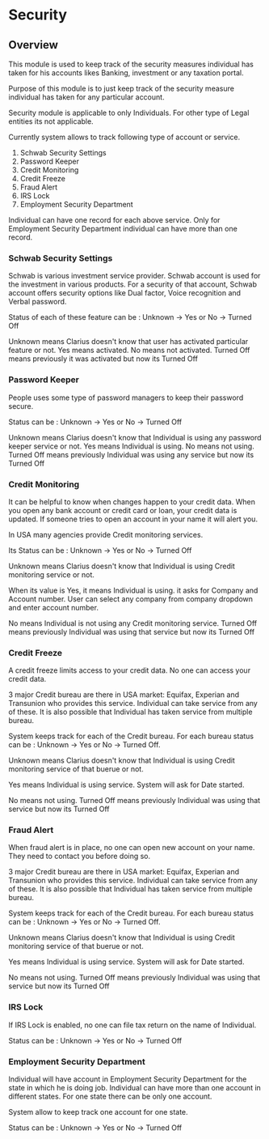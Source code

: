 # Security

## Overview

This module is used to keep track of the security measures individual has taken for his accounts likes Banking, investment or any taxation portal.

Purpose of this module is to just keep track of the security measure individual has taken for any particular account.  

Security module is applicable to only Individuals. For other type of Legal entities its not applicable.

Currently system allows to track following type of account or service.

1. Schwab Security Settings
2. Password Keeper
3. Credit Monitoring
4. Credit Freeze
5. Fraud Alert
6. IRS Lock
7. Employment Security Department

Individual can have one record for each above service. Only for Employment Security Department individual can have more than one record.

### Schwab Security Settings

Schwab is various investment service provider. Schwab account is used for the investment in various products. For a security of that account, Schwab account offers security options like Dual factor, Voice recognition and Verbal password.

Status of each of these feature can be : Unknown -> Yes or No -> Turned Off

Unknown means Clarius doesn't know that user has activated particular feature or not. Yes means activated. No means not activated. Turned Off means previously it was activated but now its Turned Off



### Password Keeper

People uses some type of password managers to keep their password secure.

Status can be : Unknown -> Yes or No -> Turned Off

Unknown means Clarius doesn't know that Individual is using any password keeper service or not. Yes means Individual is using. No means not using. Turned Off means previously Individual was using any service but now its Turned Off



### Credit Monitoring 

It can be helpful to know when changes happen to your credit data. When you open any bank account or credit card or loan, your credit data is updated. If someone tries to open an account in your name it will alert you.

In USA many agencies provide Credit monitoring services. 

Its Status can be : Unknown -> Yes or No -> Turned Off

Unknown means Clarius doesn't know that Individual is using Credit monitoring service or not.

When its value is Yes, it means Individual is using. it asks for Company and Account number. User can select any company from company dropdown and enter account number.

No means Individual is not using any Credit monitoring service. Turned Off means previously Individual was using that service but now its Turned Off



### Credit Freeze

A credit freeze limits access to your credit data. No one can access your credit data.

3 major Credit bureau are there in USA market: Equifax, Experian and Transunion who provides this service. Individual can take service from any of these.  It is also possible that Individual has taken service from multiple bureau.

System keeps track for each of the Credit bureau. For each bureau status can be : Unknown -> Yes or No -> Turned Off. 

Unknown means Clarius doesn't know that Individual is using Credit monitoring service of that buerue or not. 

Yes means Individual is using service. System will ask for Date started. 

No means not using. Turned Off means previously Individual was using that service but now its Turned Off



### Fraud Alert

When fraud alert is in place, no one can open new account on your name. They need to contact you before doing so.

3 major Credit bureau are there in USA market: Equifax, Experian and Transunion who provides this service. Individual can take service from any of these.  It is also possible that Individual has taken service from multiple bureau.

System keeps track for each of the Credit bureau. For each bureau status can be : Unknown -> Yes or No -> Turned Off. 

Unknown means Clarius doesn't know that Individual is using Credit monitoring service of that buerue or not. 

Yes means Individual is using service. System will ask for Date started. 

No means not using. Turned Off means previously Individual was using that service but now its Turned Off



### IRS Lock

If IRS Lock is enabled, no  one can file tax return on the name of Individual.

Status can be : Unknown -> Yes or No -> Turned Off



### Employment Security Department

Individual will have account in Employment Security Department for the state in which he is doing job. Individual can have more than one account in different states. For one state there can be only one account.

System allow to keep track one account for one state.

Status can be : Unknown -> Yes or No -> Turned Off
